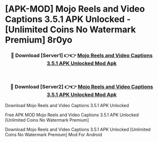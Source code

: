 # [APK-MOD] Mojo  Reels and Video Captions 3.5.1 APK Unlocked - [Unlimited Coins No Watermark Premium] 8r0yo



<div align="center">
<h3>🔴 Download [Server1] 👉👉 <a href="https://momento.my/?title=Mojo__Reels_and_Video_Captions_3.5.1_APK_Unlocked">Mojo  Reels and Video Captions 3.5.1 APK Unlocked Mod Apk</a></h3><br>

<h3>🔴 Download [Server2] 👉👉 <a href="https://momento.my/?title=Mojo__Reels_and_Video_Captions_3.5.1_APK_Unlocked">Mojo  Reels and Video Captions 3.5.1 APK Unlocked Mod Apk</a></h3>
</div>



Download Mojo  Reels and Video Captions 3.5.1 APK Unlocked 

Free APK MOD Mojo  Reels and Video Captions 3.5.1 APK Unlocked [Unlimited Coins No Watermark Premium]

Download Mojo  Reels and Video Captions 3.5.1 APK Unlocked [Unlimited Coins No Watermark Premium] Mod For Android
